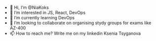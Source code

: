- 👋 Hi, I’m @NiaKoks
- 👀 I’m interested in JS, React, DevOps
- 🌱 I’m currently learning DevOps
- 💞️ I’m looking to collaborate on organising stydy groups for exams like AZ-400
- 📫 How to reach me? Write me on my linkedin Ksenia Tsyganova

<!---
NiaKoks/NiaKoks is a ✨ special ✨ repository because its `README.md` (this file) appears on your GitHub profile.
You can click the Preview link to take a look at your changes.
--->
